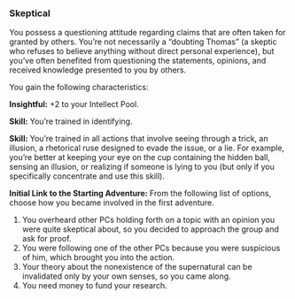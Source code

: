 ### Skeptical

<!-- P, ID: 050878 -->

You possess a questioning attitude regarding claims that are often taken for granted by others. You’re not necessarily a “doubting Thomas” (a skeptic who refuses to believe anything without direct personal experience), but you’ve often benefited from questioning the statements, opinions, and received knowledge presented to you by others.

<!-- P, ID: 050879 -->

You gain the following characteristics:

<!-- P, ID: 050880 -->

**Insightful:** +2 to your Intellect Pool.

<!-- P, ID: 050881 -->

**Skill:** You’re trained in identifying.

<!-- P, ID: 050882 -->

**Skill:** You’re trained in all actions that involve seeing through a trick, an illusion, a rhetorical ruse designed to evade the issue, or a lie. For example, you’re better at keeping your eye on the cup containing the hidden ball, sensing an illusion, or realizing if someone is lying to you (but only if you specifically concentrate and use this skill).

<!-- P, ID: 050883 -->

**Initial Link to the Starting Adventure:** From the following list of options, choose how you became involved in the first adventure.

<!-- L, ID: 050884 -->

1. You overheard other PCs holding forth on a topic with an opinion you were quite skeptical about, so you decided to approach the group and ask for proof.
2. You were following one of the other PCs because you were suspicious of him, which brought you into the action.
3. Your theory about the nonexistence of the supernatural can be invalidated only by your own senses, so you came along.
4. You need money to fund your research.

<!-- /L -->

